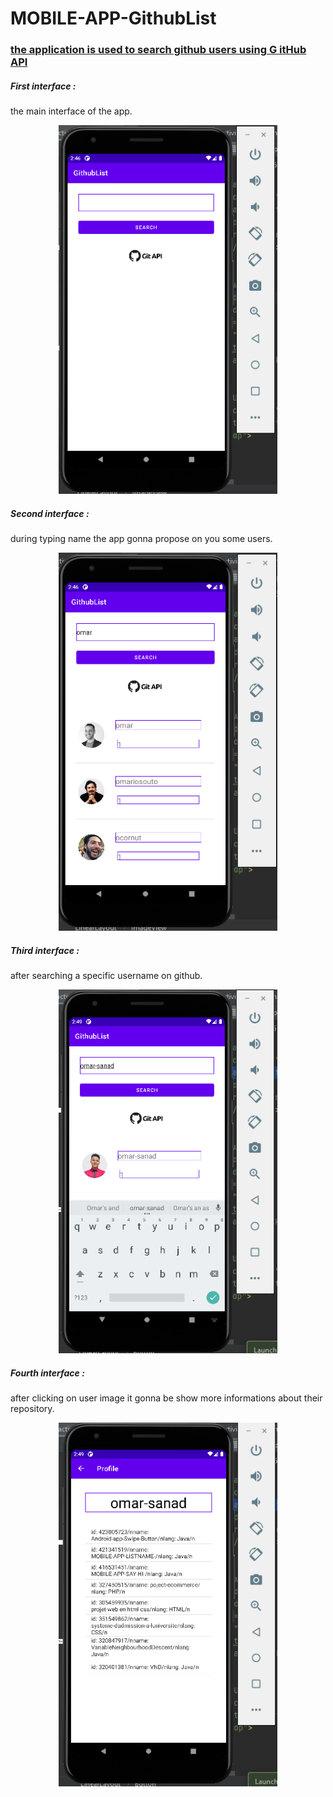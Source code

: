 # MOBILE-APP-GithubList

<h3><u><b>the application is used to search github users using G itHub API </u></b></h3>

<h5>First interface :</h5>
the main interface of the app.
</br>
<p align="center">
  <img src="screens/1.png" width="350" title="hover text">
</p>


<h5>Second interface :</h5>
during typing name the app gonna propose on you some users.
</br>
<p align="center">
  <img src="screens/2.png" width="350" title="hover text">
</p>

<h5>Third interface :</h5>
after searching a specific username on github.
</br>
<p align="center">
 <img src="screens/3.png" width="350" title="hover text">
</p>

<h5>Fourth interface : </h5>
after clicking on user image it gonna be show more informations about their repository.
</br>
<p align="center">
 <img src="screens/4.png" width="350" title="hover text">
</p>



